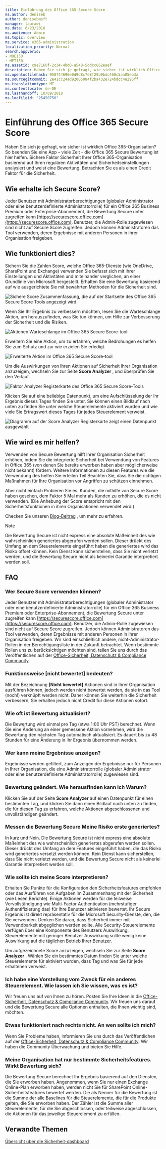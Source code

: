 ```yaml
---
title: Einführung des Office 365 Secure Score
ms.author: deniseb
author: denisebmsft
manager: laurawi
ms.date: 6/23/2018
ms.audience: Admin
ms.topic: overview
ms.service: o365-administration
localization_priority: Normal
search.appverid:
- MOE150
- MET150
ms.assetid: c9e7160f-2c34-4bd0-a548-5ddcc862eaef
description: Haben Sie sich je gefragt, wie sicher ist wirklich Office 365-Organisation? So beenden Sie eine App – viele Zeit - die Office 365 Secure Bewertung ist hier helfen. Sichere Faktor Sicherheit Ihrer Office 365-Organisation basierend auf Ihren regulären Aktivitäten und Sicherheitseinstellungen analysiert und weist eine Bewertung. Betrachten Sie es als einen Credit Faktor für die Sicherheit.
ms.openlocfilehash: 958744696e0d9d8c7e8f29b9bdc460c5aa05eb3a
ms.sourcegitcommit: 2e41cc24ad92005084f2ba432e724bdcc4e295ff
ms.translationtype: MT
ms.contentlocale: de-DE
ms.lasthandoff: 10/09/2018
ms.locfileid: "25450750"
---
```

# <a name="introducing-the-office-365-secure-score"></a>Einführung des Office 365 Secure Score

Haben Sie sich je gefragt, wie sicher ist wirklich Office 365-Organisation? So beenden Sie eine App – viele Zeit - die Office 365 Secure Bewertung ist hier helfen. Sichere Faktor Sicherheit Ihrer Office 365-Organisation basierend auf Ihren regulären Aktivitäten und Sicherheitseinstellungen analysiert und weist eine Bewertung. Betrachten Sie es als einen Credit Faktor für die Sicherheit.
  
## <a name="how-do-i-get-to-secure-score"></a>Wie erhalte ich Secure Score?

Jeder Benutzer mit Administratorberechtigungen (globaler Administrator oder eine benutzerdefinierte Administratorrolle) für ein Office 365 Business Premium oder Enterprise-Abonnement, die Bewertung Secure unter zugreifen kann [https://securescore.office.com](https://securescore.office.com). Benutzer, die Admin-Rolle zugewiesen sind nicht auf Secure Score zugreifen. Jedoch können Administratoren das Tool verwenden, deren Ergebnisse mit anderen Personen in ihrer Organisation freigeben.
  
## <a name="how-does-it-work"></a>Wie funktioniert dies?

Sichern Sie die Zahlen Score, welche Office 365-Dienste (wie OneDrive, SharePoint und Exchange) verwenden Sie befasst sich mit Ihrer Einstellungen und Aktivitäten und miteinander verglichen, an einer Grundlinie von Microsoft hergestellt. Erhalten Sie eine Bewertung basierend auf wie ausgerichtete Sie mit bewährten Methoden für die Sicherheit sind.
  
![Sichere Score Zusammenfassung, die auf der Startseite des Office 365 Secure Score Tools angezeigt wird](media/151de499-259d-45e3-9706-7dae0bfb9f9c.png)
  
Wenn Sie Ihr Ergebnis zu verbessern möchten, lesen Sie die Warteschlange Aktion, um herauszufinden, was Sie tun können, um Hilfe zur Verbesserung der Sicherheit und die Risiken.
  
![Aktionen Warteschlange im Office 365 Secure Score-tool](media/23757303-274c-46c7-a7ee-b4e6f2f9eca0.png)
  
Erweitern Sie eine Aktion, um zu erfahren, welche Bedrohungen es helfen Sie zum Schutz und zur wie erzielen Sie erledigt.
  
![Erweiterte Aktion im Office 365 Secure Score-tool](media/515d45f1-c554-455f-b251-ab62f712bca3.png)
  
Um die Auswirkungen von Ihren Aktionen auf Sicherheit Ihrer Organisation anzuzeigen, wechseln Sie zur Seite **Score Analyzer** , und überprüfen Sie den Verlauf. 
  
![Faktor Analyzer Registerkarte des Office 365 Secure Score-Tools](media/f38f4f0c-fdf7-4004-8eb3-53e5064cd4f7.png)
  
Klicken Sie auf eine beliebige Datenpunkt, um eine Aufschlüsselung der Ihr Ergebnis dieses Tages finden Sie unter. Sie können einen Bildlauf nach unten zu finden Sie unter welche Steuerelemente aktiviert wurden und wie viele Sie Ertragswert dieses Tages für jedes Steuerelement verweist.
  
![Diagramm auf der Score Analyzer Registerkarte zeigt einen Datenpunkt ausgewählt](media/b8427837-2ed9-4319-ba71-7d03bd99129c.png)
  
## <a name="how-will-it-help-me"></a>Wie wird es mir helfen?

Verwenden von Secure Bewertung hilft Ihrer Organisation Sicherheit erhöhen, indem Sie die integrierte Sicherheit bei Verwendung von Features in Office 365 (von denen Sie bereits erworben haben aber möglicherweise nicht bekannt) fördern. Weitere Informationen zu diesen Features wie die Verwendung des helfen Sie erteilen Teil Beachten Sie, dass Sie die richtigen Maßnahmen für Ihre Organisation vor Angriffen zu schützen einnehmen.
  
Aber nicht einfach Probieren Sie es. Kunden, die mithilfe von Secure Score haben gesehen, dem Faktor 5 Mal mehr als Kunden zu erhöhen, die es nicht verwenden. (Die Anhebung der Score entspricht mit den Sicherheitsfunktionen in ihren Organisationen verwendet wird.)
  
Checken Sie unseren [Blog-Beitrag](https://go.microsoft.com/fwlink/?linkid=836898) , um mehr zu erfahren. 
  
> [!NOTE]
> Die Bewertung Secure ist nicht express eine absolute Maßeinheit des wie wahrscheinlich generiertes abgerufen werden sollen. Dieser drückt des Umfang an dem Steuerelemente eingeführt haben die generiertes wird das Risiko offset können. Kein Dienst kann sicherstellen, dass Sie nicht verletzt werden, und die Bewertung Secure nicht als keinerlei Garantie interpretiert werden soll. 
  
## <a name="faqs"></a>FAQ

### <a name="who-can-use-secure-score"></a>Wer Secure Score verwenden können?

Jeder Benutzer mit Administratorberechtigungen (globaler Administrator oder eine benutzerdefinierte Administratorrolle) für ein Office 365 Business Premium oder Enterprise-Abonnement, die Bewertung Secure unter zugreifen kann [https://securescore.office.com](https://securescore.office.com). Benutzer, die Admin-Rolle zugewiesen sind nicht auf Secure Score zugreifen. Jedoch können Administratoren das Tool verwenden, deren Ergebnisse mit anderen Personen in ihrer Organisation freigeben. Wir sind einschließlich andere, nicht-Administrator-Rollen in der Berechtigungsliste in der Zukunft betrachtet. Wenn bestimmte Rollen uns zu berücksichtigen möchten sind, teilen Sie uns durch das Veröffentlichen auf der [Office-Sicherheit, Datenschutz &amp; Compliance Community](https://go.microsoft.com/fwlink/?linkid=836898).
  
### <a name="what-does-not-scored-mean"></a>Funktionsweise [nicht bewertet] bedeuten?

Mit der Bezeichnung **[Nicht bewertet]** Aktionen sind in Ihrer Organisation ausführen können, jedoch werden nicht bewertet werden, da sie in das Tool (noch!) verknüpft werden nicht. Daher können Sie weiterhin die Sicherheit verbessern, Sie erhalten jedoch nicht Credit für diese Aktionen sofort. 
  
### <a name="how-often-is-my-score-updated"></a>Wie oft ist Bewertung aktualisiert?

Die Bewertung wird einmal pro Tag (etwa 1:00 Uhr PST) berechnet. Wenn Sie eine Änderung an einer gemessene Aktion vornehmen, wird die Bewertung den nächsten Tag automatisch aktualisiert. Es dauert bis zu 48 Stunden für eine Änderung in Ihr Ergebnis übernommen werden.
  
### <a name="who-can-see-my-results"></a>Wer kann meine Ergebnisse anzeigen?

Ergebnisse werden gefiltert, zum Anzeigen der Ergebnisse nur für Personen in Ihrer Organisation, die eine Administratorrolle (globaler Administrator oder eine benutzerdefinierte Administratorrolle) zugewiesen sind.
  
### <a name="my-score-changed-how-do-i-figure-out-why"></a>Bewertung geändert. Wie herausfinden kann ich Warum?

Klicken Sie auf der Seite **Score Analyzer** auf einen Datenpunkt für einen bestimmten Tag, und klicken Sie dann einen Bildlauf nach unten zu finden, die für diesen Tag zu erfahren, welche Aktionen abgeschlossenen und unvollständigen geändert. 
  
### <a name="does-the-secure-score-measure-my-risk-of-getting-breached"></a>Messen die Bewertung Secure Meine Risiko erste generiertes?

In kurz und Nein. Die Bewertung Secure ist nicht express eine absolute Maßeinheit des wie wahrscheinlich generiertes abgerufen werden sollen. Dieser drückt des Umfang an dem Features eingeführt haben, die das Risiko wird generiertes versetzt werden können. Kein Dienst kann sicherstellen, dass Sie nicht verletzt werden, und die Bewertung Secure nicht als keinerlei Garantie interpretiert werden soll.
  
### <a name="how-should-i-interpret-my-score"></a>Wie sollte ich meine Score interpretieren?

Erhalten Sie Punkte für die Konfiguration den Sicherheitsfeatures empfohlen oder das Ausführen von Aufgaben im Zusammenhang mit der Sicherheit (wie Lesen Berichte). Einige Aktionen werden für die teilweise Vervollständigung wie Multi-Factor Authentication (mehrstufiger Authentifizierung das) für Ihre Benutzer aktivieren bewertet. Ihr Secure Ergebnis ist direkt repräsentativ für die Microsoft Security-Dienste, den, die Sie verwenden. Denken Sie daran, dass Sicherheit immer mit Verwendbarkeit abgeglichen werden sollte. Alle Security-Steuerelemente verfügen über eine Komponente des Benutzers Auswirkung. Steuerelemente mit geringer Benutzer Auswirkung sollte wenig keine Auswirkung auf die täglichen Betrieb Ihrer Benutzer.
  
Um aufgezeichnete Score anzuzeigen, wechseln Sie zur Seite **Score Analyzer** . Wählen Sie ein bestimmtes Datum finden Sie unter welche Steuerelemente für aktiviert wurden, dass Tag und was Sie für jede erhaltenen verweist. 
  
### <a name="i-have-an-idea-for-another-control-how-do-i-let-you-know-what-it-is"></a>Ich habe eine Vorstellung vom Zweck für ein anderes Steuerelement. Wie lassen ich Sie wissen, was es ist?

Wir freuen uns auf von Ihnen zu hören. Posten Sie Ihre Ideen in die [Office-Sicherheit, Datenschutz &amp; Compliance Community](https://go.microsoft.com/fwlink/?linkid=836898). Wir freuen uns darauf und die Bewertung Secure alle Optionen enthalten, die Ihnen wichtig sind, möchten.
  
### <a name="something-isnt-working-right-who-should-i-contact"></a>Etwas funktioniert nach rechts nicht. An wen sollte ich mich?

Wenn Sie Probleme haben, informieren Sie uns durch das Veröffentlichen auf der [Office-Sicherheit, Datenschutz &amp; Compliance Community](https://go.microsoft.com/fwlink/?linkid=836898). Wir haben die Community Überwachung und bieten Sie Hilfe.
  
### <a name="my-organization-only-has-certain-security-features-does-this-affect-my-score"></a>Meine Organisation hat nur bestimmte Sicherheitsfeatures. Wirkt Bewertung sich?

Die Bewertung Secure berechnet Ihr Ergebnis basierend auf den Diensten, die Sie erworben haben. Angenommen, wenn Sie nur einen Exchange Online-Plan erworben haben, werden nicht Sie für SharePoint Online-Sicherheitsfeatures bewertet werden. Die als Nenner für die Bewertung ist die Summe der alle Baselines für die Steuerelemente, die für die Produkte gelten, die Sie erworben haben. Der Zähler ist die Summe aller Steuerelemente, für die Sie abgeschlossen, oder teilweise abgeschlossen, die Aktionen für das jeweilige Steuerelement zu erfüllen.

## <a name="related-topics"></a>Verwandte Themen

[Übersicht über die Sicherheit-dashboard](security-dashboard.md)
  

